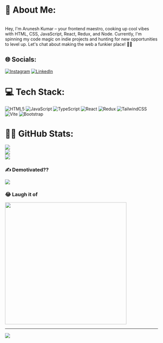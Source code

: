 # 💫 About Me:
<br>Hey, I'm Arunesh Kumar – your frontend maestro, cooking up cool vibes with HTML, CSS, JavaScript, React, Redux, and Node. Currently, I'm spinning my code magic on indie projects and hunting for new opportunities to level up. Let's chat about making the web a funkier place! 🚀✨


## 🌐 Socials:
[![Instagram](https://img.shields.io/badge/Instagram-%23E4405F.svg?logo=Instagram&logoColor=white)](https://instagram.com/https://www.instagram.com/__nirbhay.singh/) [![LinkedIn](https://img.shields.io/badge/LinkedIn-%230077B5.svg?logo=linkedin&logoColor=white)](https://linkedin.com/in/https://www.linkedin.com/in/arunesh-kumar-379b26278/) 

# 💻 Tech Stack:
![HTML5](https://img.shields.io/badge/html5-%23E34F26.svg?style=for-the-badge&logo=html5&logoColor=white) ![JavaScript](https://img.shields.io/badge/javascript-%23323330.svg?style=for-the-badge&logo=javascript&logoColor=%23F7DF1E) ![TypeScript](https://img.shields.io/badge/typescript-%23007ACC.svg?style=for-the-badge&logo=typescript&logoColor=white) ![React](https://img.shields.io/badge/react-%2320232a.svg?style=for-the-badge&logo=react&logoColor=%2361DAFB) ![Redux](https://img.shields.io/badge/redux-%23593d88.svg?style=for-the-badge&logo=redux&logoColor=white) ![TailwindCSS](https://img.shields.io/badge/tailwindcss-%2338B2AC.svg?style=for-the-badge&logo=tailwind-css&logoColor=white) ![Vite](https://img.shields.io/badge/vite-%23646CFF.svg?style=for-the-badge&logo=vite&logoColor=white)  ![Bootstrap](https://img.shields.io/badge/bootstrap-%238511FA.svg?style=for-the-badge&logo=bootstrap&logoColor=white) 
# 🧑‍💻 GitHub Stats:
![](https://github-readme-stats.vercel.app/api?username=Arunesh310&theme=dark&hide_border=false&include_all_commits=true&count_private=false)<br/>
![](https://github-readme-streak-stats.herokuapp.com/?user=Arunesh310&theme=dark&hide_border=false)<br/>
![](https://github-readme-stats.vercel.app/api/top-langs/?username=Arunesh310&theme=dark&hide_border=false&include_all_commits=true&count_private=false&layout=compact)

### ✍️ Demotivated??
![](https://quotes-github-readme.vercel.app/api?type=horizontal&theme=radical)

### 😂 Laugh it of
<img src='https://randommeme-five.vercel.app/' style="height: 400px;"/>

---
[![](https://visitcount.itsvg.in/api?id=Arunesh310&label=Profile%20Views&color=12&icon=7&pretty=false)](https://visitcount.itsvg.in)

